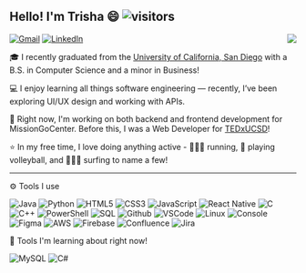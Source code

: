 ## Hello! I'm Trisha 😄 ![visitors](https://visitor-badge.laobi.icu/badge?page_id=trishatong.trishatong)
[![Gmail](https://img.shields.io/badge/Email-D14836?style=for-the-badge&logo=gmail&logoColor=white)](mailto:trishahtong@gmail.com)
[![LinkedIn](https://img.shields.io/badge/LinkedIn-%230077B5.svg?&style=for-the-badge&logo=linkedin&logoColor=white)](https://www.linkedin.com/in/trisha-tong-950a25230/)
<img src="https://github-readme-stats.vercel.app/api?username=trishatong&show_icons=true&theme=dark" align="right"/>
 
🎓 I recently graduated from the [University of California, San Diego](https://ucsd.edu) with a B.S. in Computer Science and a minor in Business!

💻 I enjoy learning all things software engineering — recently, I’ve been exploring UI/UX design and working with APIs.

🚀 Right now, I'm working on both backend and frontend development for MissionGoCenter. Before this, I was a Web Developer for [TEDxUCSD](https://tedxucsd.com/)!

⭐ In my free time, I love doing anything active - 🏃🏻‍♀️ running, 🏐 playing volleyball, and 🏄🏻‍♀️ surfing to name a few!

---

⚙️ Tools I use

![Java](https://img.icons8.com/color/30/java-coffee-cup-logo.png)
![Python](https://img.icons8.com/color/30/python.png)
![HTML5](https://img.icons8.com/color/30/html-5.png)
![CSS3](https://img.icons8.com/color/30/css3.png)
![JavaScript](https://img.icons8.com/color/30/javascript.png)
![React Native](https://img.icons8.com/color/30/react-native.png)
![C](https://img.icons8.com/color/30/c-programming.png)
![C++](https://img.icons8.com/color/30/c-plus-plus-logo.png)
![PowerShell](https://img.icons8.com/color/30/powershell.png)
![SQL](https://img.icons8.com/color/30/sql.png)
![Github](https://img.icons8.com/material-outlined/30/github.png)
![VSCode](https://img.icons8.com/color/30/visual-studio-code-2019.png)
![Linux](https://img.icons8.com/color/30/linux.png)
![Console](https://img.icons8.com/color/30/console.png)
![Figma](https://img.icons8.com/color/30/figma--v1.png)
![AWS](https://img.icons8.com/color/30/amazon-web-services.png)
![Firebase](https://img.icons8.com/color/30/firebase.png)
![Confluence](https://img.icons8.com/color/30/confluence.png)
![Jira](https://img.icons8.com/color/30/jira.png)


🧪 Tools I'm learning about right now!

![MySQL](https://img.icons8.com/color/30/mysql-logo.png)
![C#](https://img.icons8.com/color/30/c-sharp-logo.png) 
